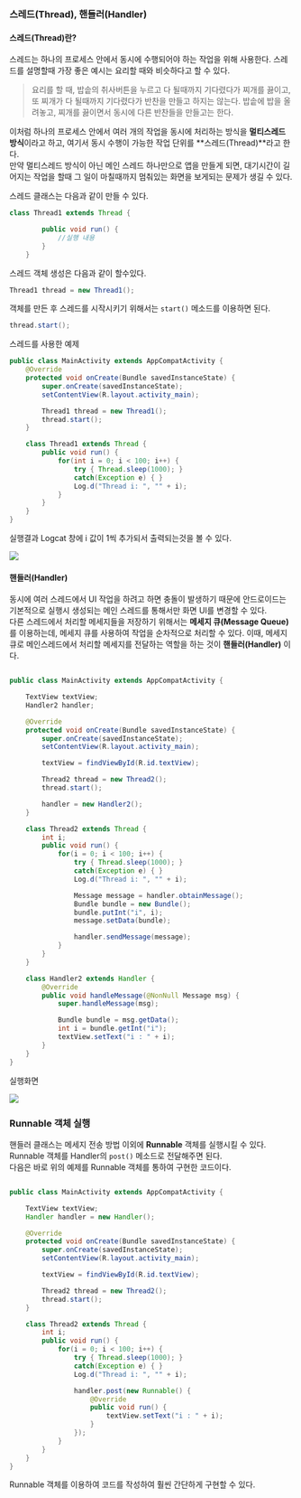 ### 스레드(Thread), 핸들러(Handler)

#### 스레드(Thread)란?

스레드는 하나의 프로세스 안에서 동시에 수행되어야 하는 작업을 위해 사용한다. 스레드를 설명할때 가장 좋은 예시는 요리할 때와 비슷하다고 할 수 있다.
> 요리를 할 때, 밥솥의 취사버튼을 누르고 다 될때까지 기다렸다가 찌개를 끓이고, 또 찌개가 다 될때까지 기다렸다가 반찬을 만들고 하지는 않는다. 밥솥에 밥을 올려놓고, 찌개를 끓이면서 동시에 다른 반찬들을 만들고는 한다.  

이처럼 하나의 프로세스 안에서 여러 개의 작업을 동시에 처리하는 방식을 **멀티스레드 방식**이라고 하고, 여기서 동시 수행이 가능한 작업 단위를 **스레드(Thread)**라고 한다.
<br>만약 멀티스레드 방식이 아닌 메인 스레드 하나만으로 앱을 만들게 되면, 대기시간이 길어지는 작업을 할때 그 일이 마칠때까지 멈춰있는 화면을 보게되는 문제가 생길 수 있다.

스레드 클래스는 다음과 같이 만들 수 있다.
```java
class Thread1 extends Thread {

        public void run() {
            //실행 내용
        }
    }
```

스레드 객체 생성은 다음과 같이 할수있다.
```java
Thread1 thread = new Thread1();
```

객체를 만든 후 스레드를 시작시키기 위해서는 `start()` 메소드를 이용하면 된다.
```java
thread.start();
```

스레드를 사용한 예제
```java
public class MainActivity extends AppCompatActivity {
    @Override
    protected void onCreate(Bundle savedInstanceState) {
        super.onCreate(savedInstanceState);
        setContentView(R.layout.activity_main);

        Thread1 thread = new Thread1();
        thread.start();
    }

    class Thread1 extends Thread {
        public void run() {
            for(int i = 0; i < 100; i++) {
                try { Thread.sleep(1000); }
                catch(Exception e) { }
                Log.d("Thread i: ", "" + i);
            }
        }
    }
}
```
실행결과 Logcat 창에 i 값이 1씩 추가되서 출력되는것을 볼 수 있다.

![](./img/9/9_1.PNG)

#### 핸들러(Handler)

동시에 여러 스레드에서 UI 작업을 하려고 하면 충돌이 발생하기 때문에 안드로이드는 기본적으로 실행시 생성되는 메인 스레드를 통해서만 화면 UI를 변경할 수 있다.
<br>다른 스레드에서 처리할 메세지들을 저장하기 위해서는 **메세지 큐(Message Queue)** 를 이용하는데, 메세지 큐를 사용하여 작업을 순차적으로 처리할 수 있다. 이때, 메세지 큐로 메인스레드에서 처리할 메세지를 전달하는 역할을 하는 것이 **핸들러(Handler)** 이다.

<!--
핸들러의 메세지 처리 방법을 그림으로 표현하면 다음과 같다.
![](./img/9/9_2.png)
-->

```java

public class MainActivity extends AppCompatActivity {

    TextView textView;
    Handler2 handler;

    @Override
    protected void onCreate(Bundle savedInstanceState) {
        super.onCreate(savedInstanceState);
        setContentView(R.layout.activity_main);

        textView = findViewById(R.id.textView);

        Thread2 thread = new Thread2();
        thread.start();

        handler = new Handler2();
    }

    class Thread2 extends Thread {
        int i;
        public void run() {
            for(i = 0; i < 100; i++) {
                try { Thread.sleep(1000); }
                catch(Exception e) { }
                Log.d("Thread i: ", "" + i);

                Message message = handler.obtainMessage();
                Bundle bundle = new Bundle();
                bundle.putInt("i", i);
                message.setData(bundle);

                handler.sendMessage(message);
            }
        }
    }

    class Handler2 extends Handler {
        @Override
        public void handleMessage(@NonNull Message msg) {
            super.handleMessage(msg);

            Bundle bundle = msg.getData();
            int i = bundle.getInt("i");
            textView.setText("i : " + i);
        }
    }
}
```
실행화면

![](./img/9/9_3.PNG)


### Runnable 객체 실행

핸들러 클래스는 메세지 전송 방법 이외에 **Runnable** 객체를 실행시킬 수 있다.
<br>Runnable 객체를 Handler의 `post()` 메소드로 전달해주면 된다.
<br>다음은 바로 위의 예제를 Runnable 객체를 통하여 구현한 코드이다.
```java

public class MainActivity extends AppCompatActivity {

    TextView textView;
    Handler handler = new Handler();

    @Override
    protected void onCreate(Bundle savedInstanceState) {
        super.onCreate(savedInstanceState);
        setContentView(R.layout.activity_main);

        textView = findViewById(R.id.textView);

        Thread2 thread = new Thread2();
        thread.start();
    }

    class Thread2 extends Thread {
        int i;
        public void run() {
            for(i = 0; i < 100; i++) {
                try { Thread.sleep(1000); }
                catch(Exception e) { }
                Log.d("Thread i: ", "" + i);

                handler.post(new Runnable() {
                    @Override
                    public void run() {
                        textView.setText("i : " + i);
                    }
                });
            }
        }
    }
}
```

Runnable 객체를 이용하여 코드를 작성하여 훨씬 간단하게 구현할 수 있다.